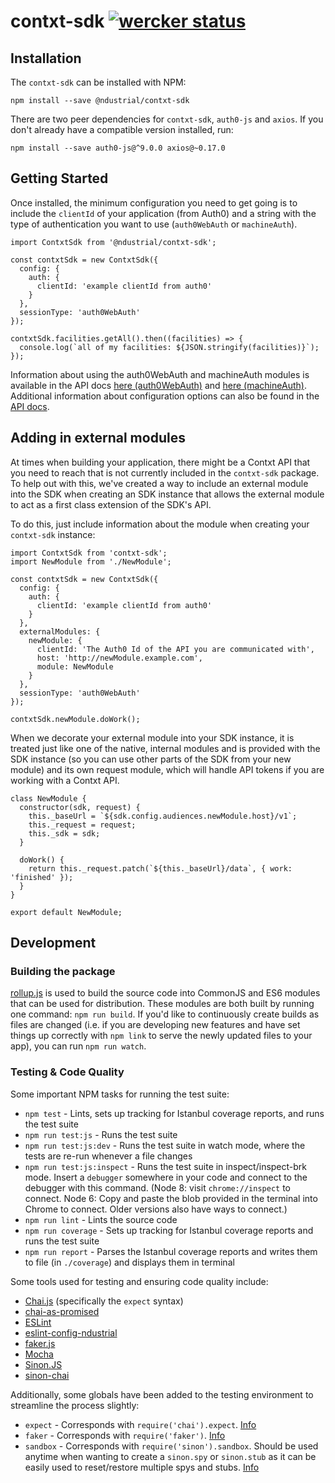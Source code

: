 # contxt-sdk [![wercker status](https://app.wercker.com/status/869ef086297da79ddd0cbf3564f7cba6/s/master "wercker status")](https://app.wercker.com/project/byKey/869ef086297da79ddd0cbf3564f7cba6)

## Installation

The `contxt-sdk` can be installed with NPM:

```
npm install --save @ndustrial/contxt-sdk
```

There are two peer dependencies for `contxt-sdk`, `auth0-js` and `axios`. If you don't already have a compatible version installed, run:

```
npm install --save auth0-js@^9.0.0 axios@~0.17.0
```

## Getting Started

Once installed, the minimum configuration you need to get going is to include the `clientId` of your application (from Auth0) and a string with the type of authentication you want to use (`auth0WebAuth` or `machineAuth`).

```
import ContxtSdk from '@ndustrial/contxt-sdk';

const contxtSdk = new ContxtSdk({
  config: {
    auth: {
      clientId: 'example clientId from auth0'
    }
  },
  sessionType: 'auth0WebAuth'
});

contxtSdk.facilities.getAll().then((facilities) => {
  console.log(`all of my facilities: ${JSON.stringify(facilities)}`);
});
```

Information about using the auth0WebAuth and machineAuth modules is available in the API docs [here (auth0WebAuth)](https://github.com/ndustrialio/contxt-sdk-js/blob/master/docs/Auth0WebAuth.md) and [here (machineAuth)](https://github.com/ndustrialio/contxt-sdk-js/blob/master/docs/MachineAuth.md). Additional information about configuration options can also be found in the [API docs](https://github.com/ndustrialio/contxt-sdk-js/blob/master/docs/ContxtSdk.md).

## Adding in external modules

At times when building your application, there might be a Contxt API that you need to reach that is not currently included in the `contxt-sdk` package. To help out with this, we've created a way to include an external module into the SDK when creating an SDK instance that allows the external module to act as a first class extension of the SDK's API.

To do this, just include information about the module when creating your `contxt-sdk` instance:

```
import ContxtSdk from 'contxt-sdk';
import NewModule from './NewModule';

const contxtSdk = new ContxtSdk({
  config: {
    auth: {
      clientId: 'example clientId from auth0'
    }
  },
  externalModules: {
    newModule: {
      clientId: 'The Auth0 Id of the API you are communicated with',
      host: 'http://newModule.example.com',
      module: NewModule
    }
  },
  sessionType: 'auth0WebAuth'
});

contxtSdk.newModule.doWork();
```

When we decorate your external module into your SDK instance, it is treated just like one of the native, internal modules and is provided with the SDK instance (so you can use other parts of the SDK from your new module) and its own request module, which will handle API tokens if you are working with a Contxt API.

```
class NewModule {
  constructor(sdk, request) {
    this._baseUrl = `${sdk.config.audiences.newModule.host}/v1`;
    this._request = request;
    this._sdk = sdk;
  }

  doWork() {
    return this._request.patch(`${this._baseUrl}/data`, { work: 'finished' });
  }
}

export default NewModule;
```

## Development

### Building the package

[rollup.js](https://rollupjs.org/guide/en) is used to build the source code into CommonJS and ES6 modules that can be used for distribution. These modules are both built by running one command: `npm run build`. If you'd like to continuously create builds as files are changed (i.e. if you are developing new features and have set things up correctly with `npm link` to serve the newly updated files to your app), you can run `npm run watch`.

### Testing & Code Quality

Some important NPM tasks for running the test suite:

- `npm test` - Lints, sets up tracking for Istanbul coverage reports, and runs the test suite
- `npm run test:js` - Runs the test suite
- `npm run test:js:dev` - Runs the test suite in watch mode, where the tests are re-run whenever a file changes
- `npm run test:js:inspect` - Runs the test suite in inspect/inspect-brk mode. Insert a `debugger` somewhere in your code and connect to the debugger with this command. (Node 8: visit `chrome://inspect` to connect. Node 6: Copy and paste the blob provided in the terminal into Chrome to connect. Older versions also have ways to connect.)
- `npm run lint` - Lints the source code
- `npm run coverage` - Sets up tracking for Istanbul coverage reports and runs the test suite
- `npm run report` - Parses the Istanbul coverage reports and writes them to file (in `./coverage`) and displays them in terminal

Some tools used for testing and ensuring code quality include:

- [Chai.js](http://chaijs.com/) (specifically the `expect` syntax)
- [chai-as-promised](https://github.com/domenic/chai-as-promised)
- [ESLint](https://eslint.org/)
- [eslint-config-ndustrial](https://github.com/ndustrialio/eslint-config-ndustrial)
- [faker.js](https://github.com/marak/Faker.js/)
- [Mocha](https://mochajs.org/)
- [Sinon.JS](http://sinonjs.org/)
- [sinon-chai](http://chaijs.com/plugins/sinon-chai/)

Additionally, some globals have been added to the testing environment to streamline the process slightly:

- `expect` - Corresponds with `require('chai').expect`. [Info](http://chaijs.com/api/bdd/)
- `faker` - Corresponds with `require('faker')`. [Info](https://github.com/marak/Faker.js/)
- `sandbox` - Corresponds with `require('sinon').sandbox`. Should be used anytime when wanting to create a `sinon.spy` or `sinon.stub` as it can be easily used to reset/restore multiple spys and stubs. [Info](http://sinonjs.org/releases/v4.1.6/sandbox/)
